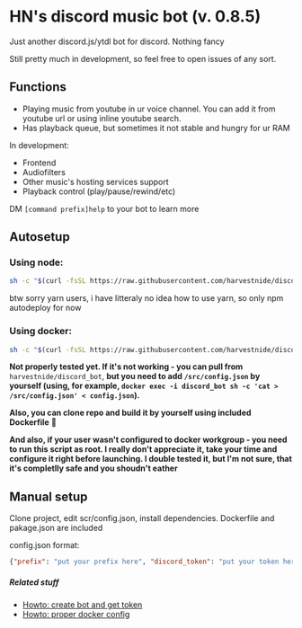 # HN's discord music bot (v. 0.8.5)
Just another discord.js/ytdl bot for discord. Nothing fancy

Still pretty much in development, so feel free to open issues of any sort.

## Functions
- Playing music from youtube in ur voice channel. You can add it from youtube url or using inline youtube search.
- Has playback queue, but sometimes it not stable and hungry for ur RAM

In development:
- Frontend
- Audiofilters
- Other music's hosting services support
- Playback control (play/pause/rewind/etc)


DM `[command prefix]help` to your bot to learn more
## Autosetup

### Using node:
```bash
sh -c "$(curl -fsSL https://raw.githubusercontent.com/harvestnide/discord_music_bot/master/setup_node.sh)"
```

btw sorry yarn users, i have litteraly no idea how to use yarn, so only npm autodeploy for now
### Using docker:
```bash
sh -c "$(curl -fsSL https://raw.githubusercontent.com/harvestnide/discord_music_bot/master/setup_docker.sh)"
```

__Not properly tested yet. If it's not working - you can pull from__ `harvestnide/discord_bot`, __but you need to add `/src/config.json` by yourself (using, for example, `docker exec -i discord_bot sh -c 'cat > /src/config.json' < config.json`).__

__Also, you can clone repo and build it by yourself using included Dockerfile__ :rainbow:

__And also, if your user wasn't configured to docker workgroup - you need to run this script as root. I really don't appreciate it, take your time and configure it right before launching. I double tested it, but I'm not sure, that it's completlly safe and you shoudn't eather__

## Manual setup ##
Clone project, edit scr/config.json, install dependencies. Dockerfile and pakage.json are included

config.json format:
``` json
{"prefix": "put your prefix here", "discord_token": "put your token here"}
```

##### Related stuff #####
- [Howto: create bot and get token](https://github.com/reactiflux/discord-irc/wiki/Creating-a-discord-bot-&-getting-a-token)
- [Howto: proper docker config](https://docs.docker.com/install/linux/linux-postinstall/)
